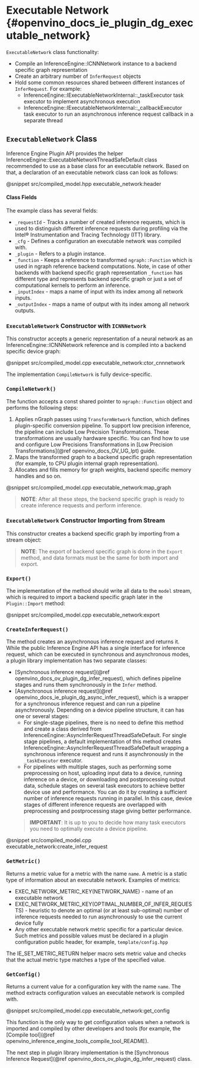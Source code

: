 # Executable Network {#openvino_docs_ie_plugin_dg_executable_network}

`ExecutableNetwork` class functionality:
- Compile an InferenceEngine::ICNNNetwork instance to a backend specific graph representation
- Create an arbitrary number of `InferRequest` objects
- Hold some common resources shared between different instances of `InferRequest`. For example:
	- InferenceEngine::IExecutableNetworkInternal::_taskExecutor task executor to implement asynchronous execution
	- InferenceEngine::IExecutableNetworkInternal::_callbackExecutor task executor to run an asynchronous inference request callback in a separate thread

`ExecutableNetwork` Class
------------------------

Inference Engine Plugin API provides the helper InferenceEngine::ExecutableNetworkThreadSafeDefault class recommended to use as a base class for an executable network. Based on that, a declaration of an executable network class can look as follows: 

@snippet src/compiled_model.hpp executable_network:header

#### Class Fields

The example class has several fields:

- `_requestId` - Tracks a number of created inference requests, which is used to distinguish different inference requests during profiling via the Intel® Instrumentation and Tracing Technology (ITT) library.
- `_cfg` - Defines a configuration an executable network was compiled with.
- `_plugin` - Refers to a plugin instance.
- `_function` - Keeps a reference to transformed `ngraph::Function` which is used in ngraph reference backend computations. Note, in case of other backends with backend specific graph representation `_function` has different type and represents backend specific graph or just a set of computational kernels to perform an inference.
- `_inputIndex` - maps a name of input with its index among all network inputs.
- `_outputIndex` - maps a name of output with its index among all network outputs.

### `ExecutableNetwork` Constructor with `ICNNNetwork`

This constructor accepts a generic representation of a neural network as an InferenceEngine::ICNNNetwork reference and is compiled into a backend specific device graph:

@snippet src/compiled_model.cpp executable_network:ctor_cnnnetwork

The implementation `CompileNetwork` is fully device-specific.

### `CompileNetwork()`

The function accepts a const shared pointer to `ngraph::Function` object and performs the following steps:

1. Applies nGraph passes using `TransformNetwork` function, which defines plugin-specific conversion pipeline. To support low precision inference, the pipeline can include Low Precision Transformations. These transformations are usually hardware specific. You can find how to use and configure Low Precisions Transformations in [Low Precision Transformations](@ref openvino_docs_OV_UG_lpt) guide.
2. Maps the transformed graph to a backend specific graph representation (for example, to CPU plugin internal graph representation).
3. Allocates and fills memory for graph weights, backend specific memory handles and so on.

@snippet src/compiled_model.cpp executable_network:map_graph

> **NOTE**: After all these steps, the backend specific graph is ready to create inference requests and perform inference.

### `ExecutableNetwork` Constructor Importing from Stream

This constructor creates a backend specific graph by importing from a stream object:

> **NOTE**: The export of backend specific graph is done in the `Export` method, and data formats must be the same for both import and export.

### `Export()`

The implementation of the method should write all data to the `model` stream, which is required to import a backend specific graph later in the `Plugin::Import` method:

@snippet src/compiled_model.cpp executable_network:export

### `CreateInferRequest()`

The method creates an asynchronous inference request and returns it. While the public Inference Engine API has a single interface for inference request, which can be executed in synchronous and asynchronous modes, a plugin library implementation has two separate classes:

- [Synchronous inference request](@ref openvino_docs_ov_plugin_dg_infer_request), which defines pipeline stages and runs them synchronously in the `Infer` method.
- [Asynchronous inference request](@ref openvino_docs_ie_plugin_dg_async_infer_request), which is a wrapper for a synchronous inference request and can run a pipeline asynchronously. Depending on a device pipeline structure, it can has one or several stages:
   - For single-stage pipelines, there is no need to define this method and create a class derived from InferenceEngine::AsyncInferRequestThreadSafeDefault. For single stage pipelines, a default implementation of this method creates InferenceEngine::AsyncInferRequestThreadSafeDefault wrapping a synchronous inference request and runs it asynchronously in the `_taskExecutor` executor.
   - For pipelines with multiple stages, such as performing some preprocessing on host, uploading input data to a device, running inference on a device, or downloading and postprocessing output data, schedule stages on several task executors to achieve better device use and performance. You can do it by creating a sufficient number of inference requests running in parallel. In this case, device stages of different inference requests are overlapped with preprocessing and postprocessing stage giving better performance.
   > **IMPORTANT**: It is up to you to decide how many task executors you need to optimally execute a device pipeline.

@snippet src/compiled_model.cpp executable_network:create_infer_request

### `GetMetric()`

Returns a metric value for a metric with the name `name`.  A metric is a static type of information about an executable network. Examples of metrics:

- EXEC_NETWORK_METRIC_KEY(NETWORK_NAME) - name of an executable network
- EXEC_NETWORK_METRIC_KEY(OPTIMAL_NUMBER_OF_INFER_REQUESTS) - heuristic to denote an optimal (or at least sub-optimal) number of inference requests needed to run asynchronously to use the current device fully
- Any other executable network metric specific for a particular device. Such metrics and possible values must be declared in a plugin configuration public header, for example, `template/config.hpp`

The IE_SET_METRIC_RETURN helper macro sets metric value and checks that the actual metric type matches a type of the specified value.

### `GetConfig()`

Returns a current value for a configuration key with the name `name`. The method extracts configuration values an executable network is compiled with.

@snippet src/compiled_model.cpp executable_network:get_config

This function is the only way to get configuration values when a network is imported and compiled by other developers and tools (for example, the [Compile tool](@ref openvino_inference_engine_tools_compile_tool_README).

The next step in plugin library implementation is the [Synchronous Inference Request](@ref openvino_docs_ov_plugin_dg_infer_request) class.
